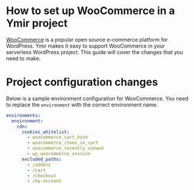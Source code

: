 # How to set up WooCommerce in a Ymir project

[WooCommerce][1] is a popular open source e-commerce platform for WordPress. Ymir makes it easy to support WooCommerce in your serverless WordPress project. This guide will cover the changes that you need to make.

# Project configuration changes

Below is a sample environment configuration for WooCommerce. You need to replace the `environment` with the correct environment name.

```yml
environments:
  environment:
    cdn:
      cookies_whitelist:
        - woocommerce_cart_hash
        - woocommerce_items_in_cart
        - woocommerce_recently_viewed
        - wp_woocommerce_session
      excluded_paths:
        - /addons
        - /cart
        - /checkout
        - /my-account
```

[1]: https://woocommerce.com/

